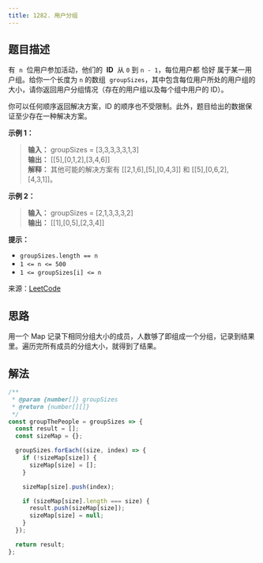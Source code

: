 ```yaml
---
title: 1282. 用户分组
---
```


## 题目描述

有  `n`  位用户参加活动，他们的  **ID**  从 `0` 到 `n - 1`，每位用户都 恰好 属于某一用户组。给你一个长度为 `n` 的数组  `groupSizes`，其中包含每位用户所处的用户组的大小，请你返回用户分组情况（存在的用户组以及每个组中用户的 ID）。

你可以任何顺序返回解决方案，ID 的顺序也不受限制。此外，题目给出的数据保证至少存在一种解决方案。

**示例 1：**

> **输入：** groupSizes = [3,3,3,3,3,1,3]  
> **输出：** [[5],[0,1,2],[3,4,6]]  
> **解释：** 其他可能的解决方案有 [[2,1,6],[5],[0,4,3]] 和 [[5],[0,6,2],[4,3,1]]。

**示例 2：**

> **输入：** groupSizes = [2,1,3,3,3,2]  
> **输出：** [[1],[0,5],[2,3,4]]

**提示：**

- `groupSizes.length == n`
- `1 <= n <= 500`
- `1 <= groupSizes[i] <= n`

来源：[LeetCode](https://leetcode-cn.com/problems/group-the-people-given-the-group-size-they-belong-to)

## 思路

用一个 Map 记录下相同分组大小的成员，人数够了即组成一个分组，记录到结果里。遍历完所有成员的分组大小，就得到了结果。

## 解法

```js
/**
 * @param {number[]} groupSizes
 * @return {number[][]}
 */
const groupThePeople = groupSizes => {
  const result = [];
  const sizeMap = {};

  groupSizes.forEach((size, index) => {
    if (!sizeMap[size]) {
      sizeMap[size] = [];
    }

    sizeMap[size].push(index);

    if (sizeMap[size].length === size) {
      result.push(sizeMap[size]);
      sizeMap[size] = null;
    }
  });

  return result;
};
```
